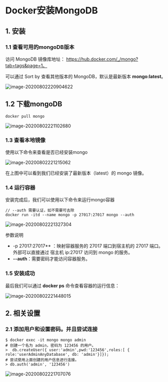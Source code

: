 # Docker安装MongoDB

## 1. 安装

### 1.1 查看可用的mongoDB版本

访问 MongoDB 镜像库地址： https://hub.docker.com/_/mongo?tab=tags&page=1。

可以通过 Sort by 查看其他版本的 MongoDB，默认是最新版本 **mongo:latest**。

![image-20200802220904622](https://zszblog.oss-cn-beijing.aliyuncs.com/zszblog/blogimage-master/img/image-20200802220904622.png)

## 1.2 下载mongoDB

```
docker pull mongo
```

![image-20200802221102680](https://zszblog.oss-cn-beijing.aliyuncs.com/zszblog/blogimage-master/img/image-20200802221102680.png)

### 1.3 查看本地镜像

使用以下命令来查看是否已经安装mongo

![image-20200802221215062](https://zszblog.oss-cn-beijing.aliyuncs.com/zszblog/blogimage-master/img/image-20200802221215062.png)

在上图中可以看到我们已经安装了最新版本（latest）的 mongo 镜像。

### 1.4 运行容器

安装完成后，我们可以使用以下命令来运行mongo容器

```
// --auth 需要认证，如不需要可去除
docker run -itd --name mongo -p 27017:27017 mongo --auth
```



![image-20200802221327304](https://zszblog.oss-cn-beijing.aliyuncs.com/zszblog/blogimage-master/img/image-20200802221327304.png)

参数说明

- -p 27017:27017** ：映射容器服务的 27017 端口到宿主机的 27017 端口。外部可以直接通过 宿主机 ip:27017 访问到 mongo 的服务。
- **--auth**：需要密码才能访问容器服务。

### 1.5 安装成功

最后我们可以通过 **docker ps** 命令查看容器的运行信息：

![image-20200802221448015](https://zszblog.oss-cn-beijing.aliyuncs.com/zszblog/blogimage-master/img/image-20200802221448015.png)

## 2. 相关设置

### 2.1 添加用户和设置密码。并且尝试连接

```
$ docker exec -it mongo mongo admin
# 创建一个名为 admin，密码为 123456 的用户。
>  db.createUser({ user:'admin',pwd:'123456',roles:[ { role:'userAdminAnyDatabase', db: 'admin'}]});
# 尝试使用上面创建的用户信息进行连接。
> db.auth('admin', '123456')
```

![image-20200802221707076](https://zszblog.oss-cn-beijing.aliyuncs.com/zszblog/blogimage-master/img/image-20200802221707076.png)
